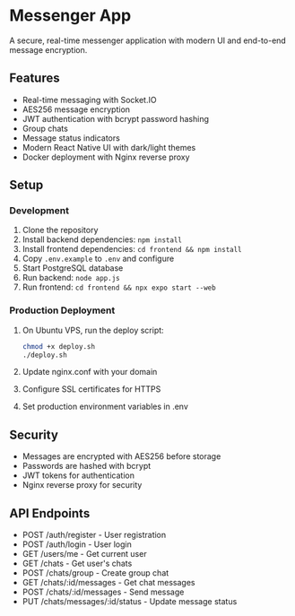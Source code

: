 # Messenger App

A secure, real-time messenger application with modern UI and end-to-end message encryption.

## Features

- Real-time messaging with Socket.IO
- AES256 message encryption
- JWT authentication with bcrypt password hashing
- Group chats
- Message status indicators
- Modern React Native UI with dark/light themes
- Docker deployment with Nginx reverse proxy

## Setup

### Development

1. Clone the repository
2. Install backend dependencies: `npm install`
3. Install frontend dependencies: `cd frontend && npm install`
4. Copy `.env.example` to `.env` and configure
5. Start PostgreSQL database
6. Run backend: `node app.js`
7. Run frontend: `cd frontend && npx expo start --web`

### Production Deployment

1. On Ubuntu VPS, run the deploy script:
   ```bash
   chmod +x deploy.sh
   ./deploy.sh
   ```

2. Update nginx.conf with your domain
3. Configure SSL certificates for HTTPS
4. Set production environment variables in .env

## Security

- Messages are encrypted with AES256 before storage
- Passwords are hashed with bcrypt
- JWT tokens for authentication
- Nginx reverse proxy for security

## API Endpoints

- POST /auth/register - User registration
- POST /auth/login - User login
- GET /users/me - Get current user
- GET /chats - Get user's chats
- POST /chats/group - Create group chat
- GET /chats/:id/messages - Get chat messages
- POST /chats/:id/messages - Send message
- PUT /chats/messages/:id/status - Update message status